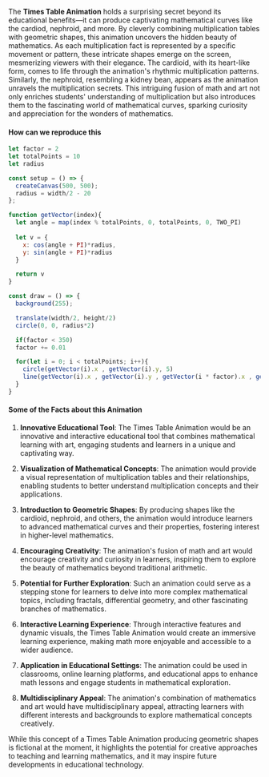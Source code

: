 The **Times Table Animation** holds a surprising secret beyond its educational benefits—it can produce captivating mathematical curves like the cardiod, nephroid, and more. By cleverly combining multiplication tables with geometric shapes, this animation uncovers the hidden beauty of mathematics. As each multiplication fact is represented by a specific movement or pattern, these intricate shapes emerge on the screen, mesmerizing viewers with their elegance. The cardioid, with its heart-like form, comes to life through the animation's rhythmic multiplication patterns. Similarly, the nephroid, resembling a kidney bean, appears as the animation unravels the multiplication secrets. This intriguing fusion of math and art not only enriches students' understanding of multiplication but also introduces them to the fascinating world of mathematical curves, sparking curiosity and appreciation for the wonders of mathematics.

#### How can we reproduce this 

```js
let factor = 2
let totalPoints = 10
let radius

const setup = () => {
  createCanvas(500, 500);
  radius = width/2 - 20
};

function getVector(index){
  let angle = map(index % totalPoints, 0, totalPoints, 0, TWO_PI)
  
  let v = {
    x: cos(angle + PI)*radius,
    y: sin(angle + PI)*radius
  }

  return v
}

const draw = () => {
  background(255);

  translate(width/2, height/2)
  circle(0, 0, radius*2)

  if(factor < 350)
  factor += 0.01

  for(let i = 0; i < totalPoints; i++){
    circle(getVector(i).x , getVector(i).y, 5)
    line(getVector(i).x , getVector(i).y , getVector(i * factor).x , getVector(i*factor).y)
  }
}
```
#### Some of the Facts about this Animation

1. **Innovative Educational Tool**: The Times Table Animation would be an innovative and interactive educational tool that combines mathematical learning with art, engaging students and learners in a unique and captivating way.

2. **Visualization of Mathematical Concepts**: The animation would provide a visual representation of multiplication tables and their relationships, enabling students to better understand multiplication concepts and their applications.

3. **Introduction to Geometric Shapes**: By producing shapes like the cardioid, nephroid, and others, the animation would introduce learners to advanced mathematical curves and their properties, fostering interest in higher-level mathematics.

4. **Encouraging Creativity**: The animation's fusion of math and art would encourage creativity and curiosity in learners, inspiring them to explore the beauty of mathematics beyond traditional arithmetic.

5. **Potential for Further Exploration**: Such an animation could serve as a stepping stone for learners to delve into more complex mathematical topics, including fractals, differential geometry, and other fascinating branches of mathematics.

6. **Interactive Learning Experience**: Through interactive features and dynamic visuals, the Times Table Animation would create an immersive learning experience, making math more enjoyable and accessible to a wider audience.

7. **Application in Educational Settings**: The animation could be used in classrooms, online learning platforms, and educational apps to enhance math lessons and engage students in mathematical exploration.

8. **Multidisciplinary Appeal**: The animation's combination of mathematics and art would have multidisciplinary appeal, attracting learners with different interests and backgrounds to explore mathematical concepts creatively.

While this concept of a Times Table Animation producing geometric shapes is fictional at the moment, it highlights the potential for creative approaches to teaching and learning mathematics, and it may inspire future developments in educational technology.